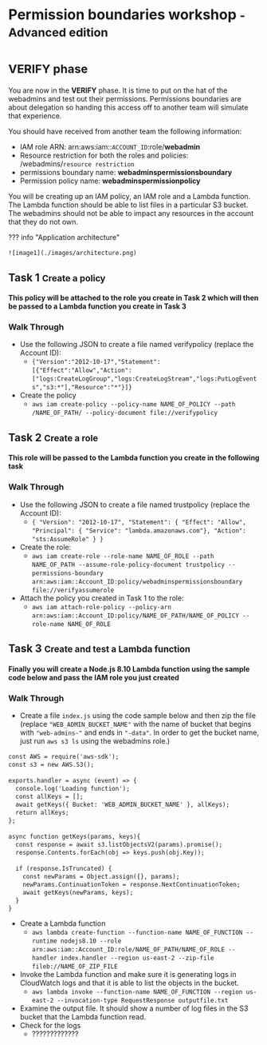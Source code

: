 # Permission boundaries workshop <small>- Advanced edition</small>
# <small>VERIFY phase</small>

You are now in the **VERIFY** phase. It is time to put on the hat of the webadmins and test out their permissions. Permissions boundaries are about delegation so handing this access off to another team will simulate that experience.

You should have received from another team the following information:

* IAM role ARN:	arn:aws:iam::`ACCOUNT_ID`:role/**webadmin**
* Resource restriction for both the roles and policies: /webadmins/`resource restriction`
* permissions boundary name: **webadminspermissionsboundary**
* Permission policy name: **webadminspermissionpolicy**

You will be creating up an IAM policy, an IAM role and a Lambda function. The Lambda function should be able to list files in a particular S3 bucket. The webadmins should not be able to impact any resources in the account that they do not own.


??? info "Application architecture"
	
	![image1](./images/architecture.png)

## Task 1 <small>Create a policy</small>
	
#### This policy will be attached to the role you create in Task 2 which will then be passed to a Lambda function you create in Task 3

### Walk Through

* Use the following JSON to create a file named verifypolicy (replace the Account ID): 
	* `{"Version":"2012-10-17","Statement":[{"Effect":"Allow","Action":["logs:CreateLogGroup","logs:CreateLogStream","logs:PutLogEvents","s3:*"],"Resource":"*"}]}`
* Create the policy
	* `aws iam create-policy --policy-name NAME_OF_POLICY --path /NAME_OF_PATH/ --policy-document file://verifypolicy`

## Task 2 <small>Create a role</small>

#### This role will be passed to the Lambda function you create in the following task

### Walk Through

* Use the following JSON to create a file named trustpolicy (replace the Account ID): 
	* `{ "Version": "2012-10-17", "Statement": { "Effect": "Allow", "Principal": { "Service": "lambda.amazonaws.com"}, "Action": "sts:AssumeRole" } }`
* Create the role:
	* `aws iam create-role --role-name NAME_OF_ROLE --path NAME_OF_PATH --assume-role-policy-document trustpolicy --permissions-boundary arn:aws:iam::Account_ID:policy/webadminspermissionsboundary  file://verifyassumerole`
* Attach the policy you created in Task 1 to the role:
	* `aws iam attach-role-policy --policy-arn arn:aws:iam::Account_ID:policy/NAME_OF_PATH/NAME_OF_POLICY --role-name NAME_OF_ROLE`
		
## Task 3 <small>Create and test a Lambda function</small>

#### Finally you will create a **Node.js 8.10** Lambda function using the sample code below and pass the IAM role you just created

### Walk Through

* Create a file `index.js` using the code sample below and then zip the file (replace `"WEB_ADMIN_BUCKET_NAME"` with the name of bucket that begins with `"web-admins-"` and ends in `"-data"`. In order to get the bucket name, just run `aws s3 ls` using the webadmins role.)

``` node
const AWS = require('aws-sdk');
const s3 = new AWS.S3();

exports.handler = async (event) => {
  console.log('Loading function');
  const allKeys = [];
  await getKeys({ Bucket: 'WEB_ADMIN_BUCKET_NAME' }, allKeys);
  return allKeys;
};

async function getKeys(params, keys){
  const response = await s3.listObjectsV2(params).promise();
  response.Contents.forEach(obj => keys.push(obj.Key));

  if (response.IsTruncated) {
    const newParams = Object.assign({}, params);
    newParams.ContinuationToken = response.NextContinuationToken;
    await getKeys(newParams, keys); 
  }
}
```
* Create a Lambda function
	* `aws lambda create-function --function-name NAME_OF_FUNCTION --runtime nodejs8.10 --role arn:aws:iam::Account_ID:role/NAME_OF_PATH/NAME_OF_ROLE --handler index.handler --region us-east-2 --zip-file fileb://NAME_OF_ZIP_FILE`
* Invoke the Lambda function and make sure it is generating logs in CloudWatch logs and that it is able to list the objects in the bucket.
	* `aws lambda invoke --function-name NAME_OF_FUNCTION --region us-east-2 --invocation-type RequestResponse outputfile.txt`
* Examine the output file. It should show a number of log files in the S3 bucket that the Lambda function read. 
* Check for the logs
	* ?????????????